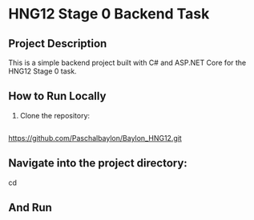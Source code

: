 # HNG12 Stage 0 Backend Task

## Project Description
This is a simple backend project built with C# and ASP.NET Core for the HNG12 Stage 0 task.

## How to Run Locally
1. Clone the repository:
   ```bash
  https://github.com/Paschalbaylon/Baylon_HNG12.git

## Navigate into the project directory:
cd

## And Run
